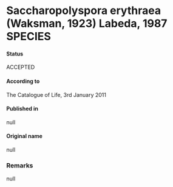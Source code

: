 # Saccharopolyspora erythraea (Waksman, 1923) Labeda, 1987 SPECIES

#### Status
ACCEPTED

#### According to
The Catalogue of Life, 3rd January 2011

#### Published in
null

#### Original name
null

### Remarks
null